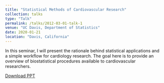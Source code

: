 ```yaml
---
title: "Statistical Methods of Cardiovascular Research"
collection: talks
type: "Talk"
permalink: /talks/2012-03-01-talk-1
venue: "UC Davis, Department of Statistics"
date: 2020-01-21
location: "Davis, California"
---
```


In this seminar, I will present the rationale behind statistical applications and a simple workflow for cardiology research. The goal here is to provide an overview of biostatistical procedures available to cardiovascular researchers.<br/>

[Download PPT](https://zhikuanquan.github.io/files/Statistical_Methods_of_Cardiovascular_Researchers.pdf)


